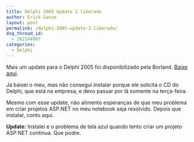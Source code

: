 ```yaml
---
title: Delphi 2005 Update 2 liberado
author: Erick Sasse
layout: post
permalink: /delphi-2005-update-2-liberado/
dsq_thread_id:
  - 262144907
categories:
  - Delphi
---
```

Mais um update para o Delphi 2005 foi disponibilizado pela Borland. [Baixe aqui][1].

J&aacute; baixei o meu, mas n&atilde;o consegui instalar porque ele solicita o CD do Delphi, que est&aacute; na empresa, e devo passar por l&aacute; somente na ter&ccedil;a-feira.

Mesmo com esse update, n&atilde;o alimento esperan&ccedil;as de que meu problema em criar projetos ASP.NET no meu notebook seja resolvido. Depois que instalar, conto aqui.

**Update:** Instalei e o problema de tela azul quando tento criar um projeto ASP.NET continua. Que podre.

 [1]: http://www.borland.com/products/downloads/registered/download_delphi.html